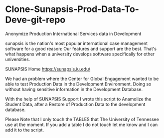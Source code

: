 # Clone-Sunapsis-Prod-Data-To-Deve-git-repo
Anonymize Production International Services data in Development

sunapsis is the nation's most popular international case management software for a good reason: 
Our features and support are the best. 
That's what happens when a university develops software specifically for other universities.

SUNAPSIS Home https://sunapsis.iu.edu/

We had an problem where the Center for Global Engagement wanted to be able to test Production Data
in the Development Environment. Doing so without having sensitive information in the Development Database.

With the help of SUNAPSIS Support I wrote this script to Anamolize the Student Data,
after a Restore of Production Data to the development database.

Please Note that I only touch the TABLES that The University of Tennessee use at the moment.
If you add a table I do not touch let me know and I can add it to the script.
